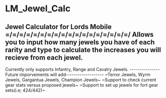 # LM_Jewel_Calc
Jewel Calculator for Lords Mobile
=/=/=/=/=/=/=/=/=/=/=/=/=/=/=/=/=/=/
Allows you to input how many jewels you have 
of each rarity and type to calculate the increases 
you will recieve from each jewel.
-------------------------------------------------
Currently only supports Infantry, Range and Cavalry Jewels.
---------------Future imporvements will add-------------------
~Terror Jewels, Wyrm Jewels, Gargantua Jewels, Champion Jewels~
~Support to check current gear stats versus proposed jewels~
~Support to set up jewels for fort gear sets(i.e; 424/442)~
